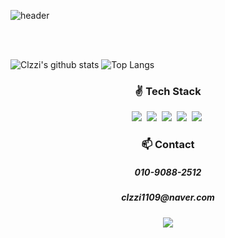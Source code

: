 ![header](https://capsule-render.vercel.app/api?type=soft&color=auto&height=150&section=header&text=Clzzi&fontSize=70&animation=twinkling)

<br></br>

![Clzzi's github stats](https://github-readme-stats.vercel.app/api?username=Clzzi&show_icons=true&theme=cobalt&count_private=true)
![Top Langs](https://github-readme-stats.vercel.app/api/top-langs/?username=Clzzi&layout=compact)

<h3 align="center"> ✌ Tech Stack </h3>

<p align="center">
  <img src="https://img.shields.io/badge/HTML5-E34F26?style=flat-square&logo=HTML5&logoColor=white"/></a>&nbsp 
  <img src="https://img.shields.io/badge/css-1572B6?style=flat-square&logo=css3&logoColor=white"/></a>&nbsp
  <img src="https://img.shields.io/badge/Javascript-ffb13b?style=flat-square&logoColor=white&logo=javascript"/></a>&nbsp 
  <img src="https://img.shields.io/badge/react%20-%2320232a.svg?&style=flat-square&logo=react&logoColor=%2361DAFB"/>&nbsp
  <img src="https://img.shields.io/badge/C-A8B9CC?style=flat-square&logo=C&logoColor=white"/></a>&nbsp
</p>

<h3 align="center"> 📫 Contact </h3>
<h5 align="center"> 010-9088-2512 </h5>
<h5 align="center"> clzzi1109@naver.com </h6>

<p align="center">
  <a href="https://hits.seeyoufarm.com"><img src="https://hits.seeyoufarm.com/api/count/incr/badge.svg?url=https%3A%2F%2Fgithub.com%2FClzzi&count_bg=%237B62C3&title_bg=%239D7EDF&icon=github.svg&icon_color=%23B890DF&title=hits&edge_flat=false"/></a>
</p>
